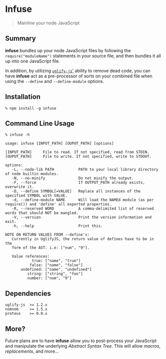 Infuse
======

> Mainline your node JavaScript


Summary
-------

**infuse** bundles up your node JavaScript files by following the `require("moduleName")` statements in your source file, and then bundles it all up into one JavaScript file.

In addition, by utilizing [`uglify-js`'](https://github.com/mishoo/UglifyJS) ability to remove dead code, you can have **infuse** act as a pre-processor of sorts on your combined file when using the `--define` and `--define-module` options.


Installation
------------

    % npm install -g infuse
    

Command Line Usage
------------------

    % infuse -h
    
    usage: infuse [INPUT_PATH] [OUPUT_PATH] [options]
    
    [INPUT_PATH]     File to read. If not specified, read from STDIN.
    [OUPUT_PATH]     File to write. If not specified, write to STDOUT.
    
    options:
       -L, --node-lib PATH           PATH to your local library directory of node builtin modules.
       -N, --no-minify               Do not minify the output.
       -F, --force                   If OUTPUT_PATH already exists, overwrite it.
       -D, --define SYMBOL[=VALUE]   Replace all instances of the specified SYMBOL with VALUE.
       -d, --define-module NAME      Will load the NAMEd module (as per require()) and 'define' all exported properties.
       -R, --reserved WORD           A comma-delimited list of reserved words that should NOT be mangled.
       -V, --version                 Print the version information and exit.
       -h, --help                    Print this.
   
    NOTE ON RETURN VALUES FROM --define's: 
       Currently in UglifyJS, the return value of defines have to be in the 
       form of the AST. i.e: ["num", "9"].
       
       Value references:
                true: ["name", "true"]
               false: ["name", "false"]
           undefined: ["name", "undefined"]
              string: ["string", "foo"]
              number: ["num", "9"]


Dependencies
------------

    uglify-js  >= 1.2.x
    nomnom     >= 1.5.x
    proteus    >= 0.0.x


More?
-----

Future plans are to have **infuse** allow you to post-process your JavaScript and manipulate the underlying _Abstract Syntax Tree_. This will allow _macros_, _replacements_, and more...
